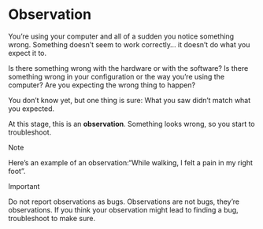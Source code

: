# Observation

You’re using your computer and all of a sudden you notice something wrong. Something doesn’t seem to work correctly… it doesn’t do what you expect it to.

Is there something wrong with the hardware or with the software? Is there something wrong in your configuration or the way you’re using the computer? Are you expecting the wrong thing to happen?

You don’t know yet, but one thing is sure: What you saw didn’t match what you expected.

At this stage, this is an **observation**. Something looks wrong, so you start to troubleshoot.

Note

Here’s an example of an observation:“While walking, I felt a pain in my right foot”.

Important

Do not report observations as bugs. Observations are not bugs, they’re observations. If you think your observation might lead to finding a bug, troubleshoot to make sure.

